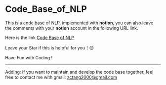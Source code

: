 # Code_Base_of_NLP
This is a code base of NLP, implemented with **notion**, you can also leave the comments with your **notion** account in the following URL link.

Here is the link [Code Base of NLP](https://curved-care-518.notion.site/6055e43eda5f45c794cb02cbba6e0e3e?v=67130cf56dd5440fa915e376423852cb)

Leave your Star if this is helpful for you！😊

Have Fun with Coding !

-----
Adding: If you want to maintain and develop the code base together, feel free to contact me with gmail: [zctang2000@gmail.com](zctang2000@gmail.co)

